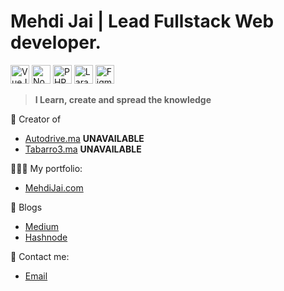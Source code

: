 # Mehdi Jai | Lead Fullstack Web developer.

<p>
  <img src="https://upload.wikimedia.org/wikipedia/commons/9/95/Vue.js_Logo_2.svg" alt="VueJS Framework" height="30" />
  <img src="https://upload.wikimedia.org/wikipedia/commons/d/d9/Node.js_logo.svg" alt="NodeJS" height="30" />
  <img src="https://upload.wikimedia.org/wikipedia/commons/2/27/PHP-logo.svg" alt="PHP" height="30" />
  <img src="https://upload.wikimedia.org/wikipedia/commons/9/9a/Laravel.svg" alt="Laravel Framework" height="30" />
  <img src="https://upload.wikimedia.org/wikipedia/commons/3/33/Figma-logo.svg" alt="Figma" height="30" />
</p>

> **I Learn, create and spread the knowledge**

🔨 Creator of
- [Autodrive.ma](https://www.autodrive.ma) **UNAVAILABLE**
- [Tabarro3.ma](https://www.tabarro3.ma) **UNAVAILABLE**

👨🏽‍💻 My portfolio:
- [MehdiJai.com](https://mj-dev.pages.dev/)

📰 Blogs
- [Medium](https://medium.com/@mehdi.jai)
- [Hashnode](https://mehdijai.hashnode.dev)

📧 Contact me:
- [Email](mailto:mehdi.jai@proton.me)
